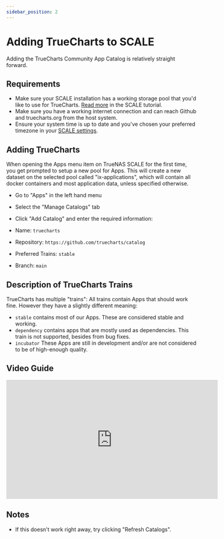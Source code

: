 ```yaml
---
sidebar_position: 2
---
```

# Adding TrueCharts to SCALE

Adding the TrueCharts Community App Catalog is relatively straight forward.

## Requirements

- Make sure your SCALE installation has a working storage pool that you'd like to use for TrueCharts. [Read more](https://www.truenas.com/docs/scale/scaletutorials/storage/) in the SCALE tutorial. 
- Make sure you have a working internet connection and can reach Github and truecharts.org from the host system.
- Ensure your system time is up to date and you've chosen your preferred timezone in your [SCALE settings]().

## Adding TrueCharts

When opening the Apps menu item on TrueNAS SCALE for the first time, you get prompted to setup a new pool for Apps.
This will create a new dataset on the selected pool called "ix-applications", which will contain all docker containers and most application data, unless specified otherwise.

- Go to "Apps" in the left hand menu
- Select the "Manage Catalogs" tab
- Click "Add Catalog" and enter the required information:

- Name: `truecharts`
- Repository: `https://github.com/truecharts/catalog`
- Preferred Trains: `stable`
- Branch: `main`

## Description of TrueCharts Trains

TrueCharts has multiple "trains": All trains contain Apps that should work fine. However they have a slightly different meaning:

- `stable` contains most of our Apps. These are considered stable and working.
- `dependency` contains apps that are mostly used as dependencies. This train is not supported, besides from bug fixes.
- `incubator` These Apps are still in development and/or are not considered to be of high-enough quality.

## Video Guide

<iframe width="560" height="315" src="https://www.youtube.com/embed/Vomm8uvdCM0" title="YouTube video player" frameBorder="0" allow="accelerometer; autoplay; clipboard-write; encrypted-media; gyroscope; picture-in-picture" allowFullScreen></iframe>

## Notes

- If this doesn't work right away, try clicking "Refresh Catalogs".
